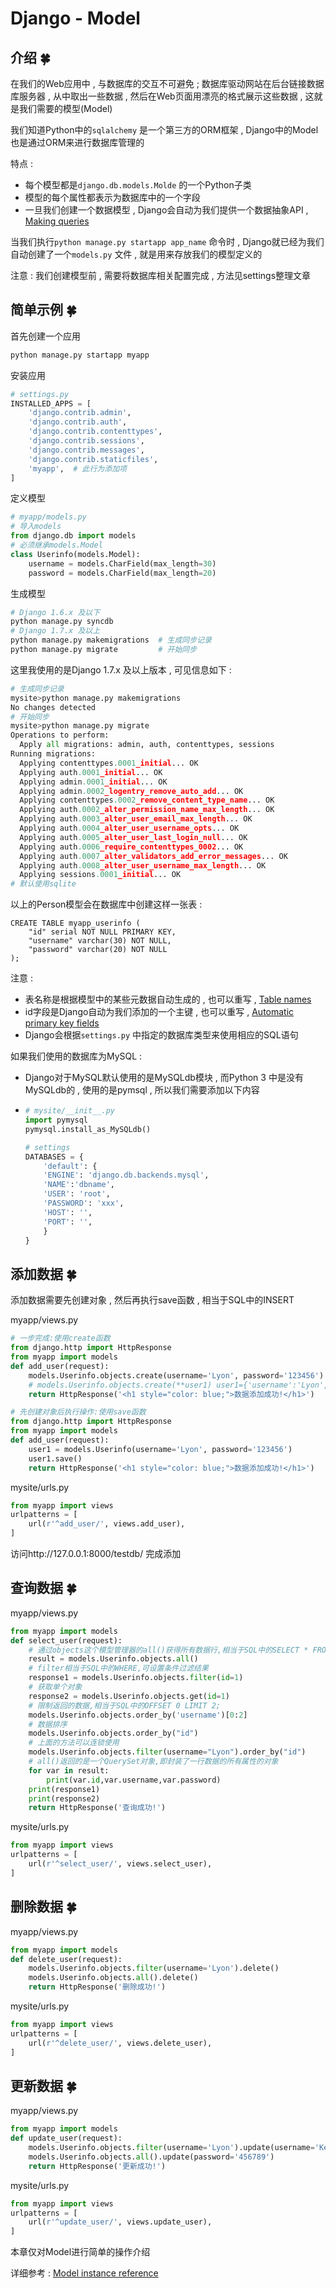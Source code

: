 # Django - Model

## 介绍  🍀

在我们的Web应用中 , 与数据库的交互不可避免 ; 数据库驱动网站在后台链接数据库服务器 , 从中取出一些数据 , 然后在Web页面用漂亮的格式展示这些数据 , 这就是我们需要的模型(Model)

我们知道Python中的`sqlalchemy` 是一个第三方的ORM框架 , Django中的Model也是通过ORM来进行数据库管理的

特点 : 

- 每个模型都是`django.db.models.Molde` 的一个Python子类
- 模型的每个属性都表示为数据库中的一个字段
- 一旦我们创建一个数据模型 , Django会自动为我们提供一个数据抽象API , [Making queries](https://docs.djangoproject.com/en/1.11/topics/db/queries/)

当我们执行`python manage.py startapp app_name` 命令时 , Django就已经为我们自动创建了一个`models.py` 文件 , 就是用来存放我们的模型定义的

注意 : 我们创建模型前 , 需要将数据库相关配置完成 , 方法见settings整理文章

## 简单示例  🍀

首先创建一个应用

```python
python manage.py startapp myapp
```

安装应用

```python
# settings.py
INSTALLED_APPS = [
    'django.contrib.admin',
    'django.contrib.auth',
    'django.contrib.contenttypes',
    'django.contrib.sessions',
    'django.contrib.messages',
    'django.contrib.staticfiles',
    'myapp',  # 此行为添加项
]
```

定义模型

```python
# myapp/models.py
# 导入models
from django.db import models
# 必须继承models.Model
class Userinfo(models.Model):
    username = models.CharField(max_length=30)
    password = models.CharField(max_length=20)
```

生成模型

```python
# Django 1.6.x 及以下
python manage.py syncdb
# Django 1.7.x 及以上
python manage.py makemigrations  # 生成同步记录
python manage.py migrate         # 开始同步
```

这里我使用的是Django 1.7.x 及以上版本 , 可见信息如下 : 

```python
# 生成同步记录
mysite>python manage.py makemigrations
No changes detected
# 开始同步
mysite>python manage.py migrate
Operations to perform:
  Apply all migrations: admin, auth, contenttypes, sessions
Running migrations:
  Applying contenttypes.0001_initial... OK
  Applying auth.0001_initial... OK
  Applying admin.0001_initial... OK
  Applying admin.0002_logentry_remove_auto_add... OK
  Applying contenttypes.0002_remove_content_type_name... OK
  Applying auth.0002_alter_permission_name_max_length... OK
  Applying auth.0003_alter_user_email_max_length... OK
  Applying auth.0004_alter_user_username_opts... OK
  Applying auth.0005_alter_user_last_login_null... OK
  Applying auth.0006_require_contenttypes_0002... OK
  Applying auth.0007_alter_validators_add_error_messages... OK
  Applying auth.0008_alter_user_username_max_length... OK
  Applying sessions.0001_initial... OK
# 默认使用sqlite
```

以上的Person模型会在数据库中创建这样一张表 : 

```mysql
CREATE TABLE myapp_userinfo (
    "id" serial NOT NULL PRIMARY KEY,
    "username" varchar(30) NOT NULL,
    "password" varchar(20) NOT NULL
);
```

注意 : 

- 表名称是根据模型中的某些元数据自动生成的 , 也可以重写 , [Table names](https://docs.djangoproject.com/en/1.11/ref/models/options/#table-names)
- id字段是Django自动为我们添加的一个主键 , 也可以重写 ,  [Automatic primary key fields](https://docs.djangoproject.com/en/1.11/topics/db/models/#automatic-primary-key-fields)
- Django会根据`settings.py` 中指定的数据库类型来使用相应的SQL语句

如果我们使用的数据库为MySQL :

- Django对于MySQL默认使用的是MySQLdb模块 , 而Python 3 中是没有MySQLdb的 , 使用的是pymsql , 所以我们需要添加以下内容

- ```python
  # mysite/__init__.py
  import pymysql
  pymysql.install_as_MySQLdb()　

  # settings
  DATABASES = {
      'default': {
      'ENGINE': 'django.db.backends.mysql',
      'NAME':'dbname',
      'USER': 'root',
      'PASSWORD': 'xxx',
      'HOST': '',
      'PORT': '',
      }
  }
  ```

## 添加数据  🍀

添加数据需要先创建对象 , 然后再执行save函数 , 相当于SQL中的INSERT

myapp/views.py

```python
# 一步完成:使用create函数
from django.http import HttpResponse
from myapp import models
def add_user(request):
    models.Userinfo.objects.create(username='Lyon', password='123456')
    # models.Userinfo.objects.create(**user1) user1={'username':'Lyon','password':'123465'}
    return HttpResponse('<h1 style="color: blue;">数据添加成功!</h1>')

# 先创建对象后执行操作:使用save函数
from django.http import HttpResponse
from myapp import models
def add_user(request):
    user1 = models.Userinfo(username='Lyon', password='123456')
    user1.save()
    return HttpResponse('<h1 style="color: blue;">数据添加成功!</h1>')
```

mysite/urls.py

```python
from myapp import views
urlpatterns = [
    url(r'^add_user/', views.add_user),
]
```

访问http://127.0.0.1:8000/testdb/ 完成添加

## 查询数据  🍀

myapp/views.py

```python
from myapp import models
def select_user(request):
    # 通过objects这个模型管理器的all()获得所有数据行,相当于SQL中的SELECT * FROM
    result = models.Userinfo.objects.all()
    # filter相当于SQL中的WHERE,可设置条件过滤结果
    response1 = models.Userinfo.objects.filter(id=1)
    # 获取单个对象
    response2 = models.Userinfo.objects.get(id=1)
    # 限制返回的数据,相当于SQL中的OFFSET 0 LIMIT 2;
    models.Userinfo.objects.order_by('username')[0:2]
	# 数据排序
    models.Userinfo.objects.order_by("id")
    # 上面的方法可以连锁使用
    models.Userinfo.objects.filter(username="Lyon").order_by("id")
    # all()返回的是一个QuerySet对象,即封装了一行数据的所有属性的对象
    for var in result:
        print(var.id,var.username,var.password)
    print(response1)
    print(response2)
    return HttpResponse('查询成功!')
```

mysite/urls.py

```python
from myapp import views
urlpatterns = [
    url(r'^select_user/', views.select_user),
]
```

## 删除数据  🍀

myapp/views.py

```python
from myapp import models
def delete_user(request):
    models.Userinfo.objects.filter(username='Lyon').delete()
    models.Userinfo.objects.all().delete()
    return HttpResponse('删除成功!')
```

mysite/urls.py

```python
from myapp import views
urlpatterns = [
    url(r'^delete_user/', views.delete_user),
]
```

## 更新数据  🍀

myapp/views.py

```python
from myapp import models
def update_user(request):
    models.Userinfo.objects.filter(username='Lyon').update(username='Kenneth')
    models.Userinfo.objects.all().update(password='456789')
    return HttpResponse('更新成功!')
```

mysite/urls.py

```python
from myapp import views
urlpatterns = [
    url(r'^update_user/', views.update_user),
]
```

本章仅对Model进行简单的操作介绍

详细参考 : [Model instance reference](https://docs.djangoproject.com/en/1.11/ref/models/instances/)
